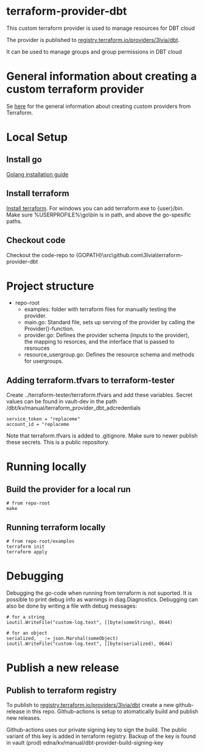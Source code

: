# terraform-provider-dbt

This custom terraform provider is used to manage resources for DBT cloud

The provider is published to [registry.terraform.io/providers/3lvia/dbt](https://registry.terraform.io/providers/3lvia/dbt/latest).

It can be used to manage groups and group permissions in DBT cloud

# General information about creating a custom terraform provider

Se [here](https://learn.hashicorp.com/collections/terraform/providers) for the general information about creating custom providers from Terraform.

# Local Setup
## Install go
[Golang installation guide](https://golang.org/doc/install)

## Install terraform
[Install terraform](https://learn.hashicorp.com/terraform/getting-started/install.html). For windows you can add terraform.exe to {user}/bin. Make sure %USERPROFILE%\go\bin is in path, and above the go-spesific paths.

## Checkout code
Checkout the code-repo to {GOPATH}\src\github.com\3lvia\terraform-provider-dbt

# Project structure
* repo-root
  * examples: folder with terraform files for manually testing the provider.
  * main.go: Standard file, sets up serving of the provider by calling the Provider()-function.
  * provider.go: Defines the provider schema (inputs to the provider), the mapping to resorces, and the interface that is passed to resrouces
  * resource_usergroup.go: Defines the resource schema and methods for usergroups.


## Adding terraform.tfvars to terraform-tester
Create ../terraform-tester/terraform.tfvars and add these variables.
Secret values can be found in vault-dev in the path /dbt/kv/manual/terraform_provider_dbt_adcredentials

```
service_token = "replaceme"
account_id = "replaceme
```

Note that terraform.tfvars is added to .gitignore. Make sure to newer publish these secrets. This is a public repository.

# Running locally

## Build the provider for a local run

```console
# from repo-root
make
```

## Running terraform locally

```console
# from repo-root/examples
terraform init
terraform apply

```

# Debugging
Debugging the go-code when running from terraform is not suported. It is possible to print debug info as warnings in diag.Diagnostics. Debugging can also be done by writing a file with debug messages:

```
# for a string 
ioutil.WriteFile("custom-log.text", []byte(someString), 0644)

# for an object
serialized, _ := json.Marshal(someObject)
ioutil.WriteFile("custom-log.text", []byte(serialized), 0644)
```
# Publish a new release
## Publish to terraform registry
To publish to [registry.terraform.io/providers/3lvia/dbt](https://registry.terraform.io/providers/3lvia/dbt/latest) create a new github-release in this repo. 
Github-actions is setup to atomatically build and publish new releases. 

Github-actions uses our private signing key to sign the build. The public variant of this key is added in terraform registry.
Backup of the key is found in vault (prod) edna/kv/manual/dbt-provider-build-signing-key
